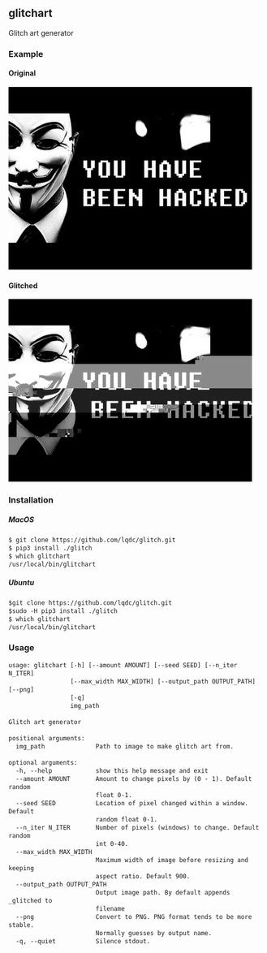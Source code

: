 ## glitchart
Glitch art generator

### Example

#### Original
![Original](https://raw.githubusercontent.com/lqdc/glitch/master/examples/hax0red.jpg)

#### Glitched
![Glitched](https://raw.githubusercontent.com/lqdc/glitch/master/examples/hax0red_glitched.png)


### Installation

##### MacOS
```
$ git clone https://github.com/lqdc/glitch.git
$ pip3 install ./glitch
$ which glitchart
/usr/local/bin/glitchart
```

##### Ubuntu
```
$git clone https://github.com/lqdc/glitch.git
$sudo -H pip3 install ./glitch
$ which glitchart
/usr/local/bin/glitchart
```

### Usage
```
usage: glitchart [-h] [--amount AMOUNT] [--seed SEED] [--n_iter N_ITER]
                 [--max_width MAX_WIDTH] [--output_path OUTPUT_PATH] [--png]
                 [-q]
                 img_path

Glitch art generator

positional arguments:
  img_path              Path to image to make glitch art from.

optional arguments:
  -h, --help            show this help message and exit
  --amount AMOUNT       Amount to change pixels by (0 - 1). Default random
                        float 0-1.
  --seed SEED           Location of pixel changed within a window. Default
                        random float 0-1.
  --n_iter N_ITER       Number of pixels (windows) to change. Default random
                        int 0-40.
  --max_width MAX_WIDTH
                        Maximum width of image before resizing and keeping
                        aspect ratio. Default 900.
  --output_path OUTPUT_PATH
                        Output image path. By default appends _glitched to
                        filename
  --png                 Convert to PNG. PNG format tends to be more stable.
                        Normally guesses by output name.
  -q, --quiet           Silence stdout.
```
